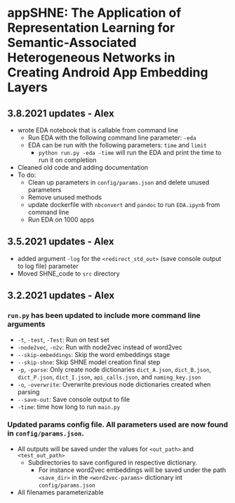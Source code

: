# appSHNE: The Application of Representation Learning for Semantic-Associated Heterogeneous Networks in Creating Android App Embedding Layers

## 3.8.2021 updates - Alex
- wrote EDA notebook that is callable from command line
    - Run EDA with the following command line parameter: `-eda`
    - EDA can be run with the following parameters: `time` and `limit`
        - `python run.py -eda -time` will run the EDA and print the time to run it on completion
- Cleaned old code and adding documentation
- To do: 
    - Clean up parameters in `config/params.json` and delete unused parameters
    - Remove unused methods
    - update dockerfile with `nbconvert` and `pandoc` to run `EDA.ipynb` from command line
    - Run EDA on 1000 apps

## 3.5.2021 updates - Alex
- added argument `-log` for the `<redirect_std_out>` (save console output to log file) parameter 
- Moved SHNE_code to `src` directory

## 3.2.2021 updates - Alex

### `run.py` has been updated to include more command line arguments
- `-t`, `-test`, `-Test`: Run on test set 
- `-node2vec`, `-n2v`: Run with node2vec instead of word2vec
- `--skip-embeddings`: Skip the word embeddings stage 
- `--skip-shne`: Skip SHNE model creation final step
- `-p`, `-parse`: Only create node dictionaries `dict_A.json`, `dict_B.json`, `dict_P.json`, `dict_I.json`, `api_calls.json`, and `naming_key.json`
- `-o`, `-overwrite`: Overwrite previous node dictionaries created when parsing
- `--save-out`: Save console output to file 
- `-time`: time how long to run `main.py`

### Updated params config file. All parameters used are now found in `config/params.json`.
- All outputs will be saved under the values for `<out_path>` and `<test_out_path>`
    - Subdirectories to save configured in respective dictionary. 
        - For instance word2vec embeddings will be saved under the path `<save_dir>` in the `<word2vec-params>` dictionary int `config/params.json`
- All filenames parameterizable 
    
